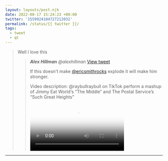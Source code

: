 ```yaml
---
layout: layouts/post.njk
date: 2022-08-17 15:24:23 +00:00
twitter: '1559924104727212032'
permalink: /status/{{ twitter }}/
tags: 
  - tweet
  - qt
---
```


> Well I love this
> 
> > <cite>**Alex Hillman** @alexhillman</cite> [View tweet](https://twitter.com/alexhillman/status/1559739318759047168)
> > 
> > If this doesn't make [@ericsmithrocks](https://twitter.com/ericsmithrocks) explode it will make him stronger.
> > 
> > <p class="sr-only">Video description: @raybullraybull on TikTok perform a mashup of Jimmy Eat World‘s “The Middle” and The Postal Service’s “Such Great Heights”</p>
> > 
> > <video controls loop preload="metadata" poster="/img/_qt/IfcTqcvrK5uLIVZB.jpg"><source src="/img/_qt/Eyuwsq_YXwOcNHQu.mp4">Your browser does not support the video tag.</video>

---
